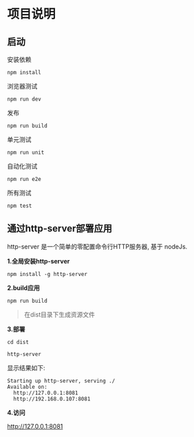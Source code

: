# 项目说明

## 启动

安装依赖

```
npm install
```

浏览器测试

```shell
npm run dev
```

发布

```shell
npm run build
```

单元测试

```shell
npm run unit
```

自动化测试

```shell
npm run e2e
```

所有测试

```shell
npm test
```

## 通过http-server部署应用

http-server 是一个简单的零配置命令行HTTP服务器, 基于 nodeJs.

**1.全局安装http-server**

```shell
npm install -g http-server
```

**2.build应用**

```shell
npm run build
```

> 在dist目录下生成资源文件

**3.部署**

```
cd dist

http-server
```

显示结果如下:

```
Starting up http-server, serving ./
Available on:
  http://127.0.0.1:8081
  http://192.168.0.107:8081
```

**4.访问**

<http://127.0.0.1:8081>
